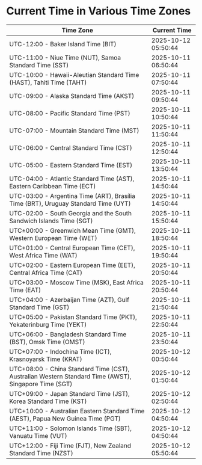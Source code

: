 # Current Time in Various Time Zones

| Time Zone | Current Time |
|-----------|--------------|
| UTC-12:00 - Baker Island Time (BIT) | 2025-10-12 05:50:44 |
| UTC-11:00 - Niue Time (NUT), Samoa Standard Time (SST) | 2025-10-11 06:50:44 |
| UTC-10:00 - Hawaii-Aleutian Standard Time (HAST), Tahiti Time (TAHT) | 2025-10-11 07:50:44 |
| UTC-09:00 - Alaska Standard Time (AKST) | 2025-10-11 09:50:44 |
| UTC-08:00 - Pacific Standard Time (PST) | 2025-10-11 10:50:44 |
| UTC-07:00 - Mountain Standard Time (MST) | 2025-10-11 11:50:44 |
| UTC-06:00 - Central Standard Time (CST) | 2025-10-11 12:50:44 |
| UTC-05:00 - Eastern Standard Time (EST) | 2025-10-11 13:50:44 |
| UTC-04:00 - Atlantic Standard Time (AST), Eastern Caribbean Time (ECT) | 2025-10-11 14:50:44 |
| UTC-03:00 - Argentina Time (ART), Brasília Time (BRT), Uruguay Standard Time (UYT) | 2025-10-11 14:50:44 |
| UTC-02:00 - South Georgia and the South Sandwich Islands Time (SGT) | 2025-10-11 15:50:44 |
| UTC±00:00 - Greenwich Mean Time (GMT), Western European Time (WET) | 2025-10-11 18:50:44 |
| UTC+01:00 - Central European Time (CET), West Africa Time (WAT) | 2025-10-11 19:50:44 |
| UTC+02:00 - Eastern European Time (EET), Central Africa Time (CAT) | 2025-10-11 20:50:44 |
| UTC+03:00 - Moscow Time (MSK), East Africa Time (EAT) | 2025-10-11 20:50:44 |
| UTC+04:00 - Azerbaijan Time (AZT), Gulf Standard Time (GST) | 2025-10-11 21:50:44 |
| UTC+05:00 - Pakistan Standard Time (PKT), Yekaterinburg Time (YEKT) | 2025-10-11 22:50:44 |
| UTC+06:00 - Bangladesh Standard Time (BST), Omsk Time (OMST) | 2025-10-11 23:50:44 |
| UTC+07:00 - Indochina Time (ICT), Krasnoyarsk Time (KRAT) | 2025-10-12 00:50:44 |
| UTC+08:00 - China Standard Time (CST), Australian Western Standard Time (AWST), Singapore Time (SGT) | 2025-10-12 01:50:44 |
| UTC+09:00 - Japan Standard Time (JST), Korea Standard Time (KST) | 2025-10-12 02:50:44 |
| UTC+10:00 - Australian Eastern Standard Time (AEST), Papua New Guinea Time (PGT) | 2025-10-12 04:50:44 |
| UTC+11:00 - Solomon Islands Time (SBT), Vanuatu Time (VUT) | 2025-10-12 04:50:44 |
| UTC+12:00 - Fiji Time (FJT), New Zealand Standard Time (NZST) | 2025-10-12 05:50:44 |
